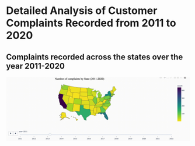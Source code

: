 # Detailed Analysis of Customer Complaints Recorded from 2011 to 2020

## Complaints recorded across the states over the year 2011-2020

![Complaints recorded across states over the year 2011-2020](static/complaints_state.gif)